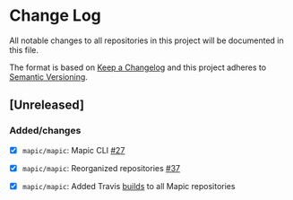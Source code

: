 # Change Log
All notable changes to all repositories in this project will be documented in this file. 

The format is based on [Keep a Changelog](http://keepachangelog.com/)
and this project adheres to [Semantic Versioning](http://semver.org/).

## [Unreleased]
### Added/changes
- [x] `mapic/mapic`: Mapic CLI [#27](https://github.com/mapic/mapic/issues/27)
- [x] `mapic/mapic`: Reorganized repositories [#37](https://github.com/mapic/mapic/issues/37)
- [x] `mapic/mapic`: Added Travis [builds](https://travis-ci.org/mapic) to all Mapic repositories

